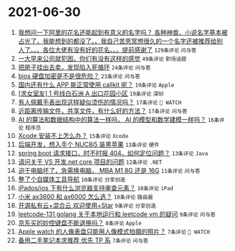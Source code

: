 # 2021-06-30

1. [我想问一下阿里的花名还能起到有意义的名字吗？ 各种神兽、小说名字基本被占光了，我能想到的都没了。。我自己苦思冥想很久的一个名字还被推荐给别人了。。。各位大佬有没有好的花名。。。提前感谢了](https://www.v2ex.com/t/786614) `129条评论` `问与答`
1. [一大早来公司就犯困，你们有没有这样的感觉](https://www.v2ex.com/t/786593) `49条评论` `职场话题`
1. [把房子挂出去卖，发现陷入死循环](https://www.v2ex.com/t/786601) `24条评论` `问与答`
1. [bios 硬盘加密是不是很危险？](https://www.v2ex.com/t/786589) `23条评论` `问与答`
1. [国内还有什么 APP 能正常使用 callkit 呢？](https://www.v2ex.com/t/786643) `19条评论` `Apple`
1. [[求女室友] 1 号线白石洲 A 出口花园小区](https://www.v2ex.com/t/786629) `19条评论` `深圳`
1. [有人佩戴手表出现这样疑似烫伤的情况吗？](https://www.v2ex.com/t/786610) `17条评论` ` WATCH`
1. [近距离传输文件，共享文件，有什么好的方法？](https://www.v2ex.com/t/786606) `17条评论` `问与答`
1. [AI 的算法和数据结构中的算法一样吗， AI 的模型和数学建模一样吗？](https://www.v2ex.com/t/786596) `16条评论` `程序员`
1. [Xcode 安装不上怎么办？](https://www.v2ex.com/t/786630) `15条评论` `Xcode`
1. [后端开发，想入手个 NUC8i5 装黑苹果](https://www.v2ex.com/t/786619) `13条评论` `硬件`
1. [spring boot 请求接口，时不时报 404，如何定位问题？](https://www.v2ex.com/t/786599) `13条评论` `Java`
1. [请问关于 VS 开发.net core 项目的问题](https://www.v2ex.com/t/786611) `12条评论` `.NET`
1. [迫于电脑坏了，急需换电脑， MBA M1 8G 还是 16G](https://www.v2ex.com/t/786650) `11条评论` `问与答`
1. [整了个自媒体工具导航](https://www.v2ex.com/t/786615) `10条评论` `分享创造`
1. [iPados/ios 下有什么浏览器支持审查元素？](https://www.v2ex.com/t/786607) `10条评论` `iPad`
1. [小米 ax3600 和 ax6000 怎么选？](https://www.v2ex.com/t/786595) `10条评论` `路由器`
1. [开源私有云+混合云 欢迎使用+Star](https://www.v2ex.com/t/786633) `9条评论` `分享创造`
1. [leetcode-131 golang 关于本地运行和 leetcode vm 的疑问](https://www.v2ex.com/t/786622) `9条评论` `问与答`
1. [京东买的妙控键盘不能退换吗？](https://www.v2ex.com/t/786627) `8条评论` `Apple`
1. [Apple watch 的人像表盘只能用人像模式拍摄的照片？](https://www.v2ex.com/t/786645) `7条评论` ` WATCH`
1. [备用二手笔记本求推荐 优先 TP 系](https://www.v2ex.com/t/786624) `7条评论` `问与答`
